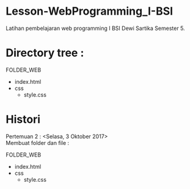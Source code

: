 # Lesson-WebProgramming_I-BSI
Latihan pembelajaran web programming I BSI Dewi Sartika Semester 5.

# Directory tree : 
FOLDER_WEB
- index.html
- css
    - style.css

# Histori
Pertemuan 2 : <Selasa, 3 Oktober 2017>  
Membuat folder dan file : 

FOLDER_WEB
- index.html
- css
    - style.css
